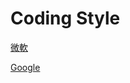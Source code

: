 # Coding Style

[微軟](https://docs.microsoft.com/zh-tw/dotnet/csharp/fundamentals/coding-style/coding-conventions)

[Google](https://google.github.io/styleguide/csharp-style.html)
